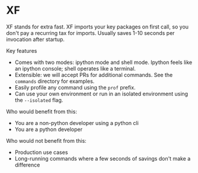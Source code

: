 # XF

XF stands for extra fast. XF imports your key packages on first call, so you don't pay a recurring tax for imports. Usually saves 1-10 seconds per invocation after startup.

Key features
- Comes with two modes: ipython mode and shell mode. Ipython feels like an ipython console; shell operates like a terminal.
- Extensible: we will accept PRs for additional commands. See the `commands` directory for examples.
- Easily profile any command using the `prof` prefix.
- Can use your own environment or run in an isolated environment using the `--isolated` flag.

Who would benefit from this:
- You are a non-python developer using a python cli
- You are a python developer

Who would not benefit from this:
- Production use cases
- Long-running commands where a few seconds of savings don't make a difference
